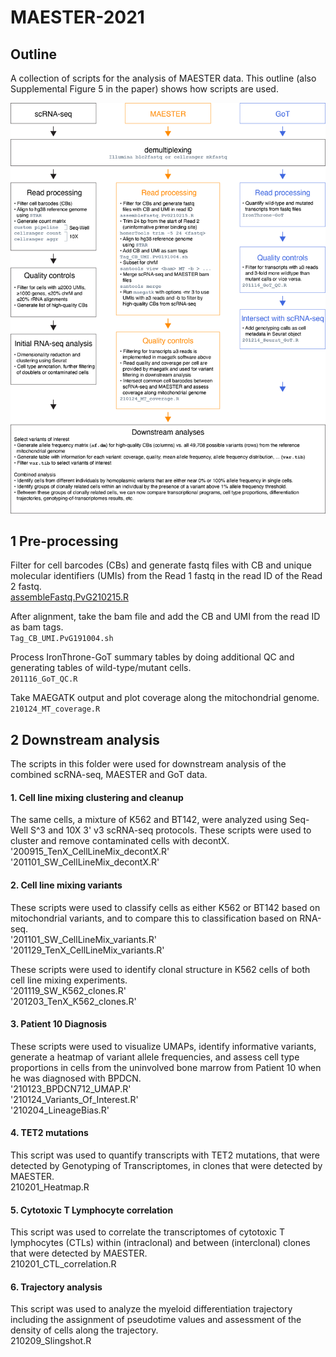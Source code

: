 # MAESTER-2021

## Outline
A collection of scripts for the analysis of MAESTER data. This outline (also Supplemental Figure 5 in the paper) shows how scripts are used.

![outline](Figure_S5_pipelines.png)



## 1 Pre-processing
Filter for cell barcodes (CBs) and generate fastq files with CB and unique molecular identifiers (UMIs) from the Read 1 fastq in the read ID of the Read 2 fastq.\
[assembleFastq.PvG210215.R](1_Pre-processing/assembleFastq.PvG210215.R/assembleFastq.PvG210215.R)

After alignment, take the bam file and add the CB and UMI from the read ID as bam tags.\
`Tag_CB_UMI.PvG191004.sh`

Process IronThrone-GoT summary tables by doing additional QC and generating tables of wild-type/mutant cells.\
`201116_GoT_QC.R`

Take MAEGATK output and plot coverage along the mitochondrial genome.\
`210124_MT_coverage.R`



## 2 Downstream analysis
The scripts in this folder were used for downstream analysis of the combined scRNA-seq, MAESTER and GoT data.

#### 1. Cell line mixing clustering and cleanup
The same cells, a mixture of K562 and BT142, were analyzed using Seq-Well S^3 and 10X 3' v3 scRNA-seq protocols. These scripts were used to cluster and remove contaminated cells with decontX.\
'200915_TenX_CellLineMix_decontX.R'\
'201101_SW_CellLineMix_decontX.R'

#### 2. Cell line mixing variants
These scripts were used to classify cells as either K562 or BT142 based on mitochondrial variants, and to compare this to classification based on RNA-seq.\
'201101_SW_CellLineMix_variants.R'\
'201129_TenX_CellLineMix_variants.R'

These scripts were used to identify clonal structure in K562 cells of both cell line mixing experiments.\
'201119_SW_K562_clones.R'\
'201203_TenX_K562_clones.R'

#### 3. Patient 10 Diagnosis
These scripts were used to visualize UMAPs, identify informative variants, generate a heatmap of variant allele frequencies, and assess cell type proportions in cells from the uninvolved bone marrow from Patient 10 when he was diagnosed with BPDCN.\
'210123_BPDCN712_UMAP.R'\
'210124_Variants_Of_Interest.R'\
'210204_LineageBias.R'

#### 4. TET2 mutations
This script was used to quantify transcripts with TET2 mutations, that were detected by Genotyping of Transcriptomes, in clones that were detected by MAESTER.\
210201_Heatmap.R

#### 5. Cytotoxic T Lymphocyte correlation
This script was used to correlate the transcriptomes of cytotoxic T lymphocytes (CTLs) within (intraclonal) and between (interclonal) clones that were detected by MAESTER.\
210201_CTL_correlation.R

#### 6. Trajectory analysis
This script was used to analyze the myeloid differentiation trajectory including the assignment of pseudotime values and assessment of the density of cells along the trajectory.\
210209_Slingshot.R





